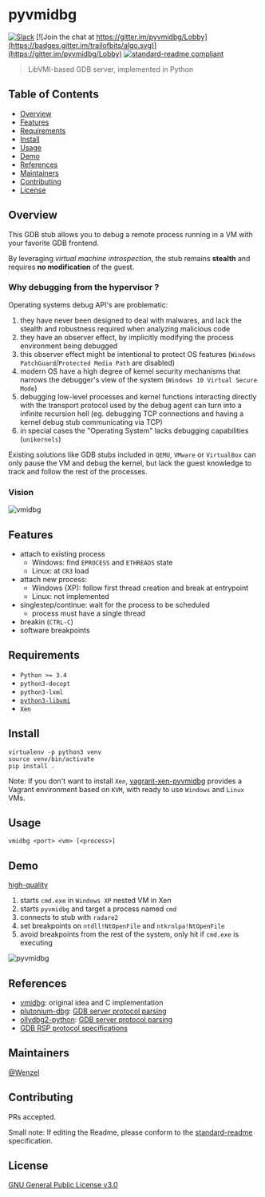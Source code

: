 # pyvmidbg

[![Slack](https://maxcdn.icons8.com/Color/PNG/48/Mobile/slack-48.png)](https://vmidbg.slack.com)
[![Join the chat at https://gitter.im/pyvmidbg/Lobby](https://badges.gitter.im/trailofbits/algo.svg)](https://gitter.im/pyvmidbg/Lobby)
[![standard-readme compliant](https://img.shields.io/badge/readme%20style-standard-brightgreen.svg?style=flat-square)](https://github.com/RichardLitt/standard-readme)


> LibVMI-based GDB server, implemented in Python

## Table of Contents

- [Overview](#overview)
- [Features](#features)
- [Requirements](#requirements)
- [Install](#install)
- [Usage](#usage)
- [Demo](#demo)
- [References](#references)
- [Maintainers](#maintainers)
- [Contributing](#contributing)
- [License](#license)

## Overview

This GDB stub allows you to debug a remote process running in a VM with
your favorite GDB frontend.

By leveraging *virtual machine introspection*, the stub remains **stealth** and requires 
**no modification** of the guest.

### Why debugging from the hypervisor ?

Operating systems debug API's are problematic:

1. they have never been designed to deal with malwares, and lack the stealth and robustness required when 
analyzing malicious code
2. they have an observer effect, by implicitly modifying the process environment being debugged
3. this observer effect might be intentional to protect OS features (`Windows PatchGuard`/`Protected Media Path` are disabled)
4. modern OS have a high degree of kernel security mechanisms that narrows the debugger's view of the system
 (`Windows 10 Virtual Secure Mode`)
5. debugging low-level processes and kernel functions interacting directly with the transport protocol used by the debug agent can
    turn into a infinite recursion hell (eg. debugging TCP connections and having a kernel debug stub communicating via TCP)
5. in special cases the "Operating System" lacks debugging capabilities (`unikernels`)

Existing solutions like GDB stubs included in `QEMU`, `VMware` or `VirtualBox` can only
pause the VM and debug the kernel, but lack the guest knowledge to track and follow the rest of the processes.

### Vision

![vmidbg](https://user-images.githubusercontent.com/964610/53703373-9fed3580-3e11-11e9-96f8-47b3f38044cf.jpg)

## Features

- attach to existing process
    * Windows: find `EPROCESS` and `ETHREADS` state
    * Linux: at `CR3` load
- attach new process:
    * Windows (XP): follow first thread creation and break at entrypoint
    * Linux: not implemented
- singlestep/continue: wait for the process to be scheduled
    * process must have a single thread
- breakin (`CTRL-C`)
- software breakpoints

## Requirements

- `Python >= 3.4`
- `python3-docopt`
- `python3-lxml`
- [`python3-libvmi`](https://github.com/libvmi/python)
- `Xen`

## Install

~~~
virtualenv -p python3 venv
source venv/bin/activate
pip install .
~~~

Note: If you don't want to install `Xen`, [vagrant-xen-pyvmidbg](https://github.com/Wenzel/vagrant-xen-pyvmidbg)
provides a Vagrant environment based on `KVM`, with ready to use `Windows` and `Linux` VMs.

## Usage

~~~
vmidbg <port> <vm> [<process>]
~~~

## Demo

[high-quality](https://drive.google.com/open?id=1clumU_P8K-M1mgQ4RaNVSrWg6sxojw8d)

1. starts `cmd.exe` in `Windows XP` nested VM in Xen
2. starts `pyvmidbg` and target a process named `cmd`
3. connects to stub with `radare2`
4. set breakpoints on `ntdll!NtOpenFile` and `ntkrnlpa!NtOpenFile`
5. avoid breakpoints from the rest of the system, only hit if `cmd.exe` is executing

![pyvmidbg](https://github.com/Wenzel/wenzel.github.io/blob/master/public/images/pyvmidbg-demo.gif)

## References

- [vmidbg](https://github.com/Zentific/vmidbg): original idea and C implementation
- [plutonium-dbg](https://github.com/plutonium-dbg/plutonium-dbg): [GDB server protocol parsing](https://github.com/plutonium-dbg/plutonium-dbg/blob/master/clients/gdbserver.py)
- [ollydbg2-python](https://github.com/0vercl0k/ollydbg2-python): [GDB server protocol parsing](https://github.com/0vercl0k/ollydbg2-python/blob/master/samples/gdbserver/gdbserver.py)
- [GDB RSP protocol specifications](https://sourceware.org/gdb/onlinedocs/gdb/Remote-Protocol.html)

## Maintainers

[@Wenzel](https://github.com/Wenzel)

## Contributing

PRs accepted.

Small note: If editing the Readme, please conform to the [standard-readme](https://github.com/RichardLitt/standard-readme) specification.

## License

[GNU General Public License v3.0](https://github.com/Wenzel/pyvmidbg/blob/master/LICENSE)
